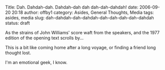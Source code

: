 Title: Dah. Dahdah-dah. Dahdah-dah dah dah-dah-dahdah!
date: 2006-09-20 20:18
author: offby1
category: Asides, General Thoughts, Media
tags: asides, media
slug: dah-dahdah-dah-dahdah-dah-dah-dah-dah-dahdah
status: draft

As the strains of John Williams' score waft from the speakers, and the 1977 edition of the opening text scrolls by\...

This is a bit like coming home after a long voyage, or finding a friend long thought lost.

I'm an emotional geek, I know.
